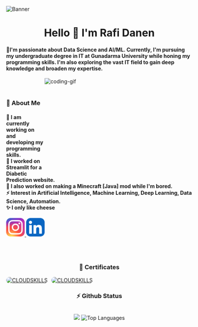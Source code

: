 ![Banner](https://i.imgur.com/elwn4bK.gif)


<h1 align="center">Hello 🎉 I'm Rafi Danen</h1>
<h4 align="left">🌟I'm passionate about Data Science and AI/ML. Currently, I'm pursuing my undergraduate degree in IT at Gunadarma University while honing my programming skills. I'm also exploring the vast IT field to gain deep knowledge and broaden my expertise.</h4>


<img align="right" alt="coding-gif" width="400" height="250" src="https://i.imgur.com/l3tIflT.gif">

<br><br>

<h3 align="left">💫 About Me</h3>
<h4> 
  🌱 I am currently working on and developing my programming skills.</br>
  🔭 I worked on Streamlit for a Diabetic Prediction website.</br>
  💬 I also worked on making a Minecraft [Java] mod while I'm bored.</br>
  ⚡ Interest in Artificial Intelligence, Machine Learning, Deep Learning, Data Science, Automation.</br>
  ✨ I only like cheese</h4> 
<div align="left"> 


<a href="https://instagram.com/rafi_danen" target="_blank">
  <img src="https://raw.githubusercontent.com/tandpfun/skill-icons/main/icons/Instagram.svg" width="50px" height="50px" alt="Instagram" />
</a>
<a href="https://www.linkedin.com/in/rafidanen/" target="_blank">
  <img src="https://raw.githubusercontent.com/tandpfun/skill-icons/main/icons/LinkedIn.svg" width="50px" height="50px" alt="LinkedIn" />
</a>

<br><br>

<h3 align="center">🔆 Certificates</h3>

<div align="center" style="display: flex; gap: 10px;">
    <a href="https://www.cloudskillsboost.google/public_profiles/97ad81ba-9852-4842-b47f-5c0f2190f174/badges/9078372">
        <img src="https://i.imgur.com/XRzOHgv.png" alt="CLOUDSKILLS" width="200" style="border-radius: 10px;">
    </a>
    <a href="https://www.cloudskillsboost.google/public_profiles/97ad81ba-9852-4842-b47f-5c0f2190f174/badges/9083012">
        <img src="https://i.imgur.com/mEgHrht.png" alt="CLOUDSKILLS" width="200" style="border-radius: 10px;">
    </a>
</div>


<h3 align="center">⚡ Github Status</h3>
<br>
<div align="center">
<img width="300" src="https://github-readme-stats.vercel.app/api?username=Introvald&count_private=true&show_icons=true&theme=default&rank_icon=github&border_radius=10"/>

  <img width="380" src="https://github-readme-stats.vercel.app/api/top-langs/?username=Introvald&theme=default&hide_border=false&include_all_commits=false&count_private=false&layout=compact" alt="Top Languages">
</div>

<br/><br/> 

